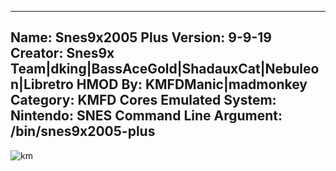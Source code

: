 -----------------------
Name: Snes9x2005 Plus
Version: 9-9-19
Creator: Snes9x Team|dking|BassAceGold|ShadauxCat|Nebuleon|Libretro
HMOD By: KMFDManic|madmonkey
Category: KMFD Cores
Emulated System: Nintendo: SNES
Command Line Argument: /bin/snes9x2005-plus
-----------------------
![km](https://i.imgur.com/D8hESnu.png)
